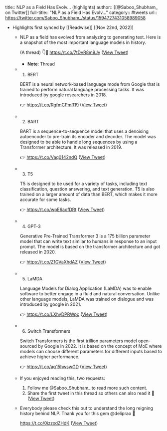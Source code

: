 title:: NLP as a Field Has Evolv... (highlights)
author:: [[@Saboo_Shubham_ on Twitter]]
full-title:: "NLP as a Field Has Evolv..."
category:: #tweets
url:: https://twitter.com/Saboo_Shubham_/status/1594727431058989058

- Highlights first synced by [[Readwise]] [[Nov 22nd, 2022]]
	- NLP as a field has evolved from analyzing to generating text. Here is a snapshot of the most important language models in history. 
	  
	  (A thread) 👇🧵 https://t.co/7tDvR8m9Jy ([View Tweet](https://twitter.com/Saboo_Shubham_/status/1594727431058989058))
		- **Note**: Thread
	- 1. BERT
	  
	  BERT is a neural network-based language mode from Google that is trained to perform natural language processing tasks. It was introduced by google researchers in 2018.
	  
	  👉 https://t.co/RgfmCPmR19 ([View Tweet](https://twitter.com/Saboo_Shubham_/status/1594727434938712064))
	- 2. BART
	  
	  BART is a sequence-to-sequence model that uses a denoising autoencoder to pre-train its encoder and decoder. The model was designed to be able to handle long sequences by using a Transformer architecture. It was released in 2019.
	  
	  👉 https://t.co/Vaq0142ndQ ([View Tweet](https://twitter.com/Saboo_Shubham_/status/1594727437258330114))
	- 3. T5
	  
	  T5 is designed to be used for a variety of tasks, including text classification, question answering, and text generation. T5 is also trained on a larger amount of data than BERT, which makes it more accurate for some tasks.
	  
	  👉 https://t.co/wpE6aofDRt ([View Tweet](https://twitter.com/Saboo_Shubham_/status/1594727439678087172))
	- 4. GPT-3
	  
	  Generative Pre-Trained Transformer 3 is a 175 billion parameter model that can write text similar to humans in response to an input prompt. The model is based on the transformer architecture and got released in 2020.
	  
	  👉 https://t.co/Z1GVaXhdAZ ([View Tweet](https://twitter.com/Saboo_Shubham_/status/1594727441989513218))
	- 5. LaMDA
	  
	  Language Models for Dialog Application (LaMDA) was to enable software to better engage in a fluid and natural conversation. Unlike other language models, LaMDA was trained on dialogue and was introduced by google in 2021.  
	  
	  👉 https://t.co/LXhyDPRWpc ([View Tweet](https://twitter.com/Saboo_Shubham_/status/1594727444246048768))
	- 6. Switch Transformers 
	  
	  Switch Transformers is the first trillion parameters model open-sourced by Google in 2022. It is based on the concept of MoE where models can choose different parameters for different inputs based to achieve higher performance.
	  
	  👉 https://t.co/aq15hwswGD ([View Tweet](https://twitter.com/Saboo_Shubham_/status/1594727446481293312))
	- If you enjoyed reading this, two requests:
	  
	  1. Follow me @Saboo_Shubham_ to read more such content.
	  2. Share the first tweet in this thread so others can also read it 🙏 ([View Tweet](https://twitter.com/Saboo_Shubham_/status/1594727448779726862))
	- Everybody please check this out to understand the long reigning history behind NLP. Thank you for this gem @deliprao 🙌
	  
	  https://t.co/0izzxdZHdK ([View Tweet](https://twitter.com/Saboo_Shubham_/status/1594942369526616065))